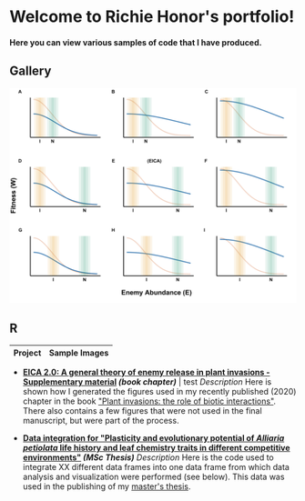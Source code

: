 
# Welcome to Richie Honor's portfolio! 

#### Here you can view various samples of code that I have produced.

## **Gallery**

![Image](Figure6bhtmlUpload.png)

## **R**

Project | Sample Images
--- | ---

* **[EICA 2.0: A general theory of enemy release in plant invasions - Supplementary material](richiehonor.github.io/EICA2_SuppMat.html) *(book chapter)*** | test
*Description*
Here is shown how I generated the figures used in my recently published (2020) chapter in the book ["Plant invasions: the role of biotic interactions"](https://www.cabi.org/cabebooks/ebook/20203555905). There also contains a few figures that were not used in the final manuscript, but were part of the process. 



 * **[Data integration for "Plasticity and evolutionary potential of *Alliaria petiolata* life history and leaf chemistry traits in different competitive environments"](richiehonor.github.io/AllData_Synthesis.html) *(MSc Thesis)***
*Description*
Here is the code used to integrate XX different data frames into one data frame from which data analysis and visualization were performed (see below). This data was used in the publishing of my [master's thesis](https://qspace.library.queensu.ca/handle/1974/28610). 

